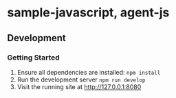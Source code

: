 # sample-javascript, agent-js

## Development

### Getting Started

1. Ensure all dependencies are installed: `npm install`
2. Run the development server `npm run develop`
3. Visit the running site at http://127.0.0.1:8080
